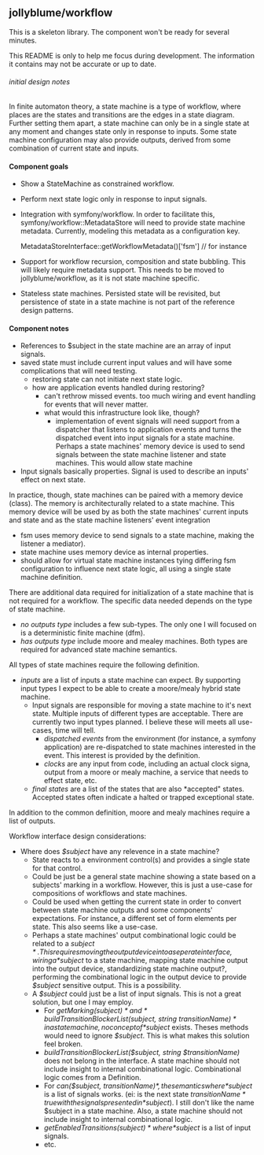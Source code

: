 ## jollyblume/workflow

This is a skeleton library. The component won't be ready for several minutes.

This README is only to help me focus during development. The information it contains may not be accurate or up to date.

###### initial design notes
In finite automaton theory, a state machine is a type of workflow, where places are the states and transitions are the edges in a state diagram. Further setting them apart, a state machine can only be in a single state at any moment and changes state only in response to inputs. Some state machine configuration may also provide outputs, derived from some combination of current state and inputs.

#### Component goals
* Show a StateMachine as constrained workflow.
* Perform next state logic only in response to input signals.
* Integration with symfony/workflow. In order to facilitate this, symfony/workflow::MetadataStore will need to provide state machine metadata. Currently, modeling this metadata as a configuration key.

    MetadataStoreInterface::getWorkflowMetadata()['fsm'] // for instance

* Support for workflow recursion, composition and state bubbling. This will likely require metadata support. This needs to be moved to jollyblume/workflow, as it is not state machine specific.
* Stateless state machines. Persisted state will be revisited, but persistence of state in a state machine is not part of the reference design patterns.

#### Component notes
* References to $subject in the state machine are an array of input signals.
* saved state must include current input values and will have some complications that will need testing.
  * restoring state can not initiate next state logic.
  * how are application events handled during restoring?
    * can't rethrow missed events. too much wiring and event handling for events that will never matter.
    * what would this infrastructure look like, though?
      * implementation of event signals will need support from a dispatcher that listens to application events and turns the dispatched event into input signals for a state machine. Perhaps a state machines' memory device is used to send signals between the state machine listener and state machines. This would allow state machine
* Input signals basically properties. Signal is used to describe an inputs' effect on next state.

In practice, though, state machines can be paired with a memory device (class). The memory is architecturally related to a state machine. This memory device will be used by as both the state machines' current inputs and state and as the state machine listeners' event integration
* fsm uses memory device to send signals to a state machine, making the listener a mediator).
* state machine uses memory device as internal properties.
* should allow for virtual state machine instances tying differing fsm configuration to influence next state logic, all using a single state machine definition.


There are additional data required for initialization of a state machine that is not required for a workflow. The specific data needed depends on the type of state machine.
* *no outputs type* includes a few sub-types. The only one I will focused on is a deterministic finite machine (dfm).
* *has outputs type* include moore and mealey machines. Both types are required for advanced state machine semantics.

All types of state machines require the following definition.
* *inputs* are a list of inputs a state machine can expect. By supporting input types I expect to be able to create a moore/mealy hybrid state machine.
  * Input signals are responsible for moving a state machine to it's next state. Multiple inputs of different types are acceptable. There are currently two input types planned. I believe these will meets all use-cases, time will tell.
    * *dispatched events* from the environment (for instance, a symfony application) are re-dispatched to state machines interested in the event. This interest is provided by the definition.
    * *clocks* are any input from code, including an actual clock signa, output from a moore or mealy machine, a service that needs to effect state, etc.
  * *final states* are a list of the states that are also *accepted" states. Accepted states often indicate a halted or trapped exceptional state.

In addition to the common definition, moore and mealy machines require a list of outputs.

Workflow interface design considerations:

* Where does *$subject* have any relevence in a state machine?
  * State reacts to a environment control(s) and provides a single state for that control.
  * Could be just be a general state machine showing a state based on a subjects' marking in a workflow. However, this is just a use-case for compositions of workflows and state machines.
  * Could be used when getting the current state in order to convert between state machine outputs and some components' expectations. For instance, a different set of form elements per state. This also seems like a use-case.
  * Perhaps a state machines' output combinational logic could be related to a *$subject*. This requires moving the output device into a seperate interface, wiring a *$subject* to a state machine, mapping state machine output into the output device, standardizing state machine output?, performing the combinational logic in the output device to provide *$subject* sensitive output. This is a possibility.
  * A *$subject* could just be a list of input signals. This is not a great solution, but one I may employ.
    * For *getMarking($subject)* and *buildTransitionBlockerList($subject, string $transitionName)* in a state machine, no concept of *$subject* exists. Theses methods would need to ignore *$subject*. This is what makes this solution feel broken.
    * *buildTransitionBlockerList($subject, string $transitionName)* does not belong in the interface. A state machine should not include insight to internal combinational logic. Combinational logic comes from a Definition.
    * For *can($subject, $transitionName)*, the semantics where *$subject* is a list of signals works. (ei: is the next state *$transitionName* true with the signals presented in *$subject*). I still don't like the name $subject in a state machine. Also, a state machine should not include insight to internal combinational logic.
    * *getEnabledTransitions($subject)* where *$subject* is a list of input signals.
    * etc.
